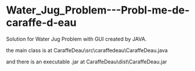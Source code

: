 # Water_Jug_Problem---Probl-me-de-caraffe-d-eau
Solution for Water Jug Problem with GUI created by JAVA.

the main class is at CaraffeDeau\src\caraffedeau\CaraffeDeau.java

and there is an executable .jar at CaraffeDeau\dist\CaraffeDeau.jar


